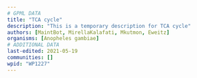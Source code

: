 ```yaml
---
# GPML DATA
title: "TCA cycle"
description: "This is a temporary description for TCA cycle"
authors: [MaintBot, MirellaKalafati, Mkutmon, Eweitz]
organisms: [Anopheles gambiae]
# ADDITIONAL DATA
last-edited: 2021-05-19
communities: []
wpid: "WP1227"
---
```

